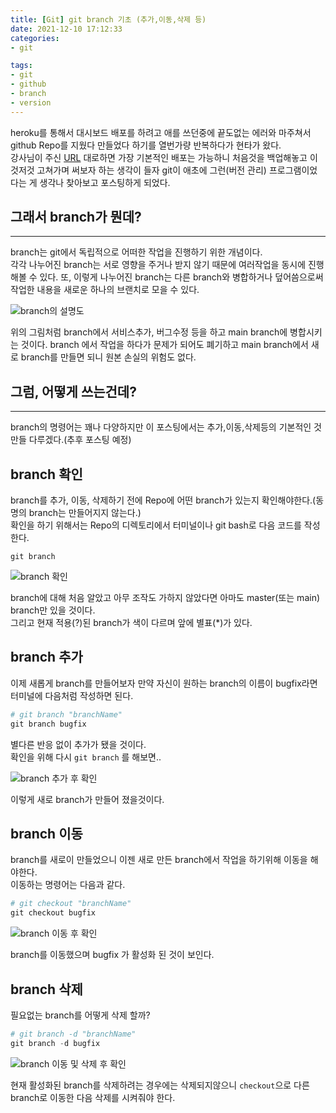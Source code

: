 ```yaml
---
title: [Git] git branch 기초 (추가,이동,삭제 등)  
date: 2021-12-10 17:12:33  
categories: 
- git  

tags:
- git
- github
- branch
- version
---
```


heroku를 통해서 대시보드 배포를 하려고 애를 쓰던중에 끝도없는 에러와 마주쳐서 github Repo를 지웠다 만들었다 하기를 열번가량 반복하다가 현타가 왔다.  
강사님이 주신 [URL](https://torch-law-f0b.notion.site/Heroku-Dash-Windows-10-b3a5d5e6ecea4ff5a896f18b24c080ab) 대로하면 가장 기본적인 배포는 가능하니 처음것을 백업해놓고 이것저것 고쳐가며 써보자 하는 생각이 들자 git이 애초에 그런(버전 관리) 프로그램이었다는 게 생각나 찾아보고 포스팅하게 되었다.

## 그래서 branch가 뭔데?
___
branch는 git에서 독립적으로 어떠한 작업을 진행하기 위한 개념이다.  
각각 나누어진 branch는 서로 영향을 주거나 받지 않기 때문에 여러작업을 동시에 진행해볼 수 있다.
또, 이렇게 나누어진 branch는 다른 branch와 병합하거나 덮어씀으로써 작업한 내용을 새로운 하나의 브랜치로 모을 수 있다.


![branch의 설명도](/images/git-branch/git-branch-info.png)

위의 그림처럼 branch에서 서비스추가, 버그수정 등을 하고 main branch에 병합시키는 것이다.
branch 에서 작업을 하다가 문제가 되어도 폐기하고 main branch에서 새로 branch를 만들면 되니 원본 손실의 위험도 없다.

## 그럼, 어떻게 쓰는건데?
___
branch의 명령어는 꽤나 다양하지만 이 포스팅에서는 추가,이동,삭제등의 기본적인 것만들 다루겠다.(추후 포스팅 예정)  

## branch 확인

branch를 추가, 이동, 삭제하기 전에 Repo에 어떤 branch가 있는지 확인해야한다.(동명의 branch는 만들어지지 않는다.)  
확인을 하기 위해서는 Repo의 디렉토리에서 터미널이나 git bash로 다음 코드를 작성한다.  
``` 
git branch 
```

![branch 확인](/images/git-branch/git-branch-1.png)

branch에 대해 처음 알았고 아무 조작도 가하지 않았다면 아마도 master(또는 main) branch만 있을 것이다.  
그리고 현재 적용(?)된 branch가 색이 다르며 앞에 별표(*)가 있다.

## branch 추가

이제 새롭게 branch를 만들어보자 만약 자신이 원하는 branch의 이름이 bugfix라면 터미널에 다음처럼 작성하면 된다.  
```python
# git branch "branchName"
git branch bugfix
```
별다른 반응 없이 추가가 됐을 것이다.  
확인을 위해 다시 `git branch` 를 해보면..  

![branch 추가 후 확인](/images/git-branch/git-branch-2.png)

이렇게 새로 branch가 만들어 졌을것이다.  

## branch 이동
branch를 새로이 만들었으니 이젠 새로 만든 branch에서 작업을 하기위해 이동을 해야한다.  
이동하는 명령어는 다음과 같다.  
```python
# git checkout "branchName"
git checkout bugfix
```

![branch 이동 후 확인](/images/git-branch/git-branch-3.png)

branch를 이동했으며 bugfix 가 활성화 된 것이 보인다.

## branch 삭제

필요없는 branch를 어떻게 삭제 할까?  
```python
# git branch -d "branchName"
git branch -d bugfix
```

![branch 이동 및 삭제 후 확인](/images/git-branch/git-branch-4.png)

현재 활성화된 branch를 삭제하려는 경우에는 삭제되지않으니 `checkout`으로 다른 branch로 이동한 다음 삭제를 시켜줘야 한다.  

